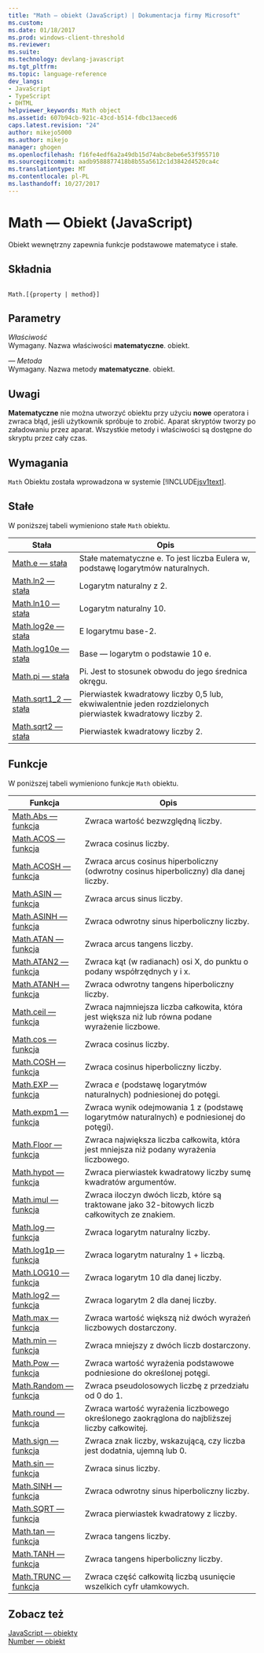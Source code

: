 ```yaml
---
title: "Math — obiekt (JavaScript) | Dokumentacja firmy Microsoft"
ms.custom: 
ms.date: 01/18/2017
ms.prod: windows-client-threshold
ms.reviewer: 
ms.suite: 
ms.technology: devlang-javascript
ms.tgt_pltfrm: 
ms.topic: language-reference
dev_langs:
- JavaScript
- TypeScript
- DHTML
helpviewer_keywords: Math object
ms.assetid: 607b94cb-921c-43cd-b514-fdbc13aeced6
caps.latest.revision: "24"
author: mikejo5000
ms.author: mikejo
manager: ghogen
ms.openlocfilehash: f16fe4edf6a2a49db15d74abc8ebe6e53f955710
ms.sourcegitcommit: aadb9588877418b8b55a5612c1d3842d4520ca4c
ms.translationtype: MT
ms.contentlocale: pl-PL
ms.lasthandoff: 10/27/2017
---
```

# <a name="math-object-javascript"></a>Math — Obiekt (JavaScript)
Obiekt wewnętrzny zapewnia funkcje podstawowe matematyce i stałe.  
  
## <a name="syntax"></a>Składnia  
  
```  
  
Math.[{property | method}]  
```  
  
## <a name="parameters"></a>Parametry  
 *Właściwość*  
 Wymagany. Nazwa właściwości **matematyczne**. obiekt.  
  
 *— Metoda*  
 Wymagany. Nazwa metody **matematyczne**. obiekt.  
  
## <a name="remarks"></a>Uwagi  
 **Matematyczne** nie można utworzyć obiektu przy użyciu **nowe** operatora i zwraca błąd, jeśli użytkownik spróbuje to zrobić. Aparat skryptów tworzy po załadowaniu przez aparat. Wszystkie metody i właściwości są dostępne do skryptu przez cały czas.  
  
## <a name="requirements"></a>Wymagania  
 `Math` Obiektu została wprowadzona w systemie [!INCLUDE[jsv1text](../../javascript/reference/includes/jsv1text-md.md)].  
  
<a name="js56jsobjmathprop"></a>   
## <a name="constants"></a>Stałe  
 W poniższej tabeli wymieniono stałe `Math` obiektu.  
  
|Stała|Opis|  
|--------------|-----------------|  
|[Math.e — stała](../../javascript/reference/math-constants-javascript.md)|Stałe matematyczne e. To jest liczba Eulera w, podstawę logarytmów naturalnych.|  
|[Math.ln2 — stała](../../javascript/reference/math-constants-javascript.md)|Logarytm naturalny z 2.|  
|[Math.ln10 — stała](../../javascript/reference/math-constants-javascript.md)|Logarytm naturalny 10.|  
|[Math.log2e — stała](../../javascript/reference/math-constants-javascript.md)|E logarytmu base-2.|  
|[Math.log10e — stała](../../javascript/reference/math-constants-javascript.md)|Base — logarytm o podstawie 10 e.|  
|[Math.pi — stała](../../javascript/reference/math-constants-javascript.md)|Pi. Jest to stosunek obwodu do jego średnica okręgu.|  
|[Math.sqrt1_2 — stała](../../javascript/reference/math-constants-javascript.md)|Pierwiastek kwadratowy liczby 0,5 lub, ekwiwalentnie jeden rozdzielonych pierwiastek kwadratowy liczby 2.|  
|[Math.sqrt2 — stała](../../javascript/reference/math-constants-javascript.md)|Pierwiastek kwadratowy liczby 2.|  
  
<a name="js56jsobjmathmeth"></a>   
## <a name="functions"></a>Funkcje  
 W poniższej tabeli wymieniono funkcje `Math` obiektu.  
  
|Funkcja|Opis|  
|--------------|-----------------|  
|[Math.Abs — funkcja](../../javascript/reference/math-abs-function-javascript.md)|Zwraca wartość bezwzględną liczby.|  
|[Math.ACOS — funkcja](../../javascript/reference/math-acos-function-javascript.md)|Zwraca cosinus liczby.|  
|[Math.ACOSH — funkcja](../../javascript/reference/math-acosh-function-javascript.md)|Zwraca arcus cosinus hiperboliczny (odwrotny cosinus hiperboliczny) dla danej liczby.|  
|[Math.ASIN — funkcja](../../javascript/reference/math-asin-function-javascript.md)|Zwraca arcus sinus liczby.|  
|[Math.ASINH — funkcja](../../javascript/reference/math-asinh-function-javascript.md)|Zwraca odwrotny sinus hiperboliczny liczby.|  
|[Math.ATAN — funkcja](../../javascript/reference/math-atan-function-javascript.md)|Zwraca arcus tangens liczby.|  
|[Math.ATAN2 — funkcja](../../javascript/reference/math-atan2-function-javascript.md)|Zwraca kąt (w radianach) osi X, do punktu o podany współrzędnych y i x.|  
|[Math.ATANH — funkcja](../../javascript/reference/math-atanh-function-javascript.md)|Zwraca odwrotny tangens hiperboliczny liczby.|  
|[Math.ceil — funkcja](../../javascript/reference/math-ceil-function-javascript.md)|Zwraca najmniejsza liczba całkowita, która jest większa niż lub równa podane wyrażenie liczbowe.|  
|[Math.cos — funkcja](../../javascript/reference/math-cos-function-javascript.md)|Zwraca cosinus liczby.|  
|[Math.COSH — funkcja](../../javascript/reference/math-cosh-function-javascript.md)|Zwraca cosinus hiperboliczny liczby.|  
|[Math.EXP — funkcja](../../javascript/reference/math-exp-function-javascript.md)|Zwraca *e* (podstawę logarytmów naturalnych) podniesionej do potęgi.|  
|[Math.expm1 — funkcja](../../javascript/reference/math-expm1-function-javascript.md)|Zwraca wynik odejmowania 1 z (podstawę logarytmów naturalnych) e podniesionej do potęgi).|  
|[Math.Floor — funkcja](../../javascript/reference/math-floor-function-javascript.md)|Zwraca największa liczba całkowita, która jest mniejsza niż podany wyrażenia liczbowego.|  
|[Math.hypot — funkcja](../../javascript/reference/math-hypot-function-javascript.md)|Zwraca pierwiastek kwadratowy liczby sumę kwadratów argumentów.|  
|[Math.imul — funkcja](../../javascript/reference/math-imul-function-javascript.md)|Zwraca iloczyn dwóch liczb, które są traktowane jako 32-bitowych liczb całkowitych ze znakiem.|  
|[Math.log — funkcja](../../javascript/reference/math-log-function-javascript.md)|Zwraca logarytm naturalny liczby.|  
|[Math.log1p — funkcja](../../javascript/reference/math-log1p-function-javascript.md)|Zwraca logarytm naturalny 1 + liczbą.|  
|[Math.LOG10 — funkcja](../../javascript/reference/math-log10-function-javascript.md)|Zwraca logarytm 10 dla danej liczby.|  
|[Math.log2 — funkcja](../../javascript/reference/math-log2-function-javascript.md)|Zwraca logarytm 2 dla danej liczby.|  
|[Math.max — funkcja](../../javascript/reference/math-max-function-javascript.md)|Zwraca wartość większą niż dwóch wyrażeń liczbowych dostarczony.|  
|[Math.min — funkcja](../../javascript/reference/math-min-function-javascript.md)|Zwraca mniejszy z dwóch liczb dostarczony.|  
|[Math.Pow — funkcja](../../javascript/reference/math-pow-function-javascript.md)|Zwraca wartość wyrażenia podstawowe podniesione do określonej potęgi.|  
|[Math.Random — funkcja](../../javascript/reference/math-random-function-javascript.md)|Zwraca pseudolosowych liczbę z przedziału od 0 do 1.|  
|[Math.round — funkcja](../../javascript/reference/math-round-function-javascript.md)|Zwraca wartość wyrażenia liczbowego określonego zaokrąglona do najbliższej liczby całkowitej.|  
|[Math.sign — funkcja](../../javascript/reference/math-sign-function-javascript.md)|Zwraca znak liczby, wskazującą, czy liczba jest dodatnia, ujemną lub 0.|  
|[Math.sin — funkcja](../../javascript/reference/math-sin-function-javascript.md)|Zwraca sinus liczby.|  
|[Math.SINH — funkcja](../../javascript/reference/math-sinh-function-javascript.md)|Zwraca odwrotny sinus hiperboliczny liczby.|  
|[Math.SQRT — funkcja](../../javascript/reference/math-sqrt-function-javascript.md)|Zwraca pierwiastek kwadratowy z liczby.|  
|[Math.tan — funkcja](../../javascript/reference/math-tan-function-javascript.md)|Zwraca tangens liczby.|  
|[Math.TANH — funkcja](../../javascript/reference/math-tanh-function-javascript.md)|Zwraca tangens hiperboliczny liczby.|  
|[Math.TRUNC — funkcja](../../javascript/reference/math-trunc-function-javascript.md)|Zwraca część całkowitą liczbą usunięcie wszelkich cyfr ułamkowych.|  
  
## <a name="see-also"></a>Zobacz też  
 [JavaScript — obiekty](../../javascript/reference/javascript-objects.md)   
 [Number — obiekt](../../javascript/reference/number-object-javascript.md)